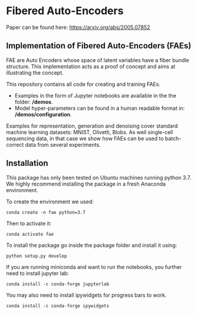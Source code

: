 # Fibered Auto-Encoders

Paper can be found here: https://arxiv.org/abs/2005.07852

## Implementation of Fibered Auto-Encoders (FAEs)

FAE are Auto Encoders whose space of latent variables have a fiber bundle structure. This implementation acts as a proof of concept and aims at illustrating the concept.

This repository contains all code for creating and training FAEs.

  * Examples in the form of Jupyter notebooks are available in the the folder: **/demos**.
  * Model hyper-parameters can be found in a human readable format in: **/demos/configuration**.

Examples for representation, generation and denoising cover standard machine learning datasets: MNIST, Olivetti, Blobs. As well single-cell sequencing data, in that case we show how FAEs can be used to batch-correct data from several experiments.

## Installation

This package has only been tested on Ubuntu machines running python 3.7. We highly recommend installing the package in a fresh Anaconda environment.

To create the environment we used:

```conda create -n fae python=3.7```

Then to activate it:

```conda activate fae```

To install the package go inside the package folder and install it using:

```python setup.py develop```

If you are running miniconda and want to run the notebooks, you further need to install jupyter lab:

```conda install -c conda-forge jupyterlab```

You may also need to install ipywidgets for progress bars to work.

```conda install -c conda-forge ipywidgets```
